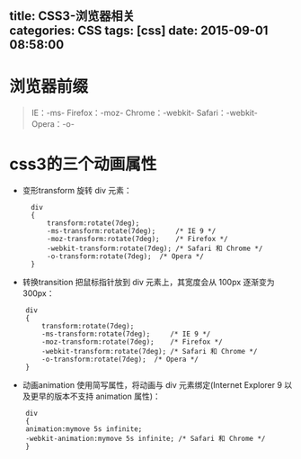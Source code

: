 title: CSS3-浏览器相关			
categories: CSS
tags: [css]
date: 2015-09-01 08:58:00
---

# 浏览器前缀 
> IE：-ms-
  Firefox：-moz-
  Chrome：-webkit-
  Safari：-webkit-
  Opera：-o-

# css3的三个动画属性

- 变形transform
旋转 div 元素：
  ```
    div
    {
        transform:rotate(7deg);
        -ms-transform:rotate(7deg); 	/* IE 9 */
        -moz-transform:rotate(7deg); 	/* Firefox */
        -webkit-transform:rotate(7deg); /* Safari 和 Chrome */
        -o-transform:rotate(7deg); 	/* Opera */
    }

  ```

- 转换transition
把鼠标指针放到 div 元素上，其宽度会从 100px 逐渐变为 300px：
```
	div
	{
		transform:rotate(7deg);
		-ms-transform:rotate(7deg); 	/* IE 9 */
		-moz-transform:rotate(7deg); 	/* Firefox */
		-webkit-transform:rotate(7deg); /* Safari 和 Chrome */
		-o-transform:rotate(7deg); 	/* Opera */
	}

```


- 动画animation
使用简写属性，将动画与 div 元素绑定(Internet Explorer 9 以及更早的版本不支持 animation 属性)：
```
	div
	{
	animation:mymove 5s infinite;
	-webkit-animation:mymove 5s infinite; /* Safari 和 Chrome */
	}

```
